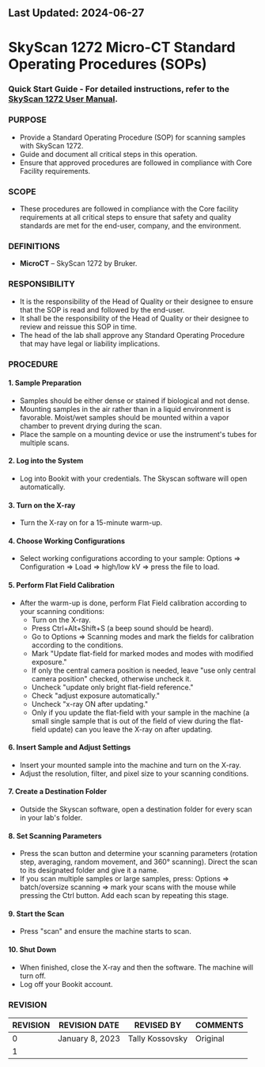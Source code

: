 ## Last Updated: 2024-06-27
# SkyScan 1272 Micro-CT Standard Operating Procedures (SOPs)

### Quick Start Guide - For detailed instructions, refer to the [SkyScan 1272 User Manual](https://github.com/Faculty-of-Agriculture-CSI-Microscopy/Skyscan-1272-MicroCT/blob/main/manuals/1272_UserManual_v1_2.pdf).

### PURPOSE

- Provide a Standard Operating Procedure (SOP) for scanning samples with SkyScan 1272.
- Guide and document all critical steps in this operation.
- Ensure that approved procedures are followed in compliance with Core Facility requirements.

### SCOPE

- These procedures are followed in compliance with the Core facility requirements at all critical steps to ensure that safety and quality standards are met for the end-user, company, and the environment.

### DEFINITIONS

- **MicroCT** – SkyScan 1272 by Bruker.

### RESPONSIBILITY

- It is the responsibility of the Head of Quality or their designee to ensure that the SOP is read and followed by the end-user.
- It shall be the responsibility of the Head of Quality or their designee to review and reissue this SOP in time.
- The head of the lab shall approve any Standard Operating Procedure that may have legal or liability implications.

### PROCEDURE

#### 1. Sample Preparation
- Samples should be either dense or stained if biological and not dense.
- Mounting samples in the air rather than in a liquid environment is favorable. Moist/wet samples should be mounted within a vapor chamber to prevent drying during the scan.
- Place the sample on a mounting device or use the instrument's tubes for multiple scans.

#### 2. Log into the System
- Log into Bookit with your credentials. The Skyscan software will open automatically.

#### 3. Turn on the X-ray
- Turn the X-ray on for a 15-minute warm-up.

#### 4. Choose Working Configurations
- Select working configurations according to your sample: Options => Configuration => Load => high/low kV => press the file to load.

#### 5. Perform Flat Field Calibration
- After the warm-up is done, perform Flat Field calibration according to your scanning conditions:
  - Turn on the X-ray.
  - Press Ctrl+Alt+Shift+S (a beep sound should be heard).
  - Go to Options => Scanning modes and mark the fields for calibration according to the conditions.
  - Mark "Update flat-field for marked modes and modes with modified exposure."
  - If only the central camera position is needed, leave "use only central camera position" checked, otherwise uncheck it.
  - Uncheck "update only bright flat-field reference."
  - Check "adjust exposure automatically."
  - Uncheck "x-ray ON after updating."
  - Only if you update the flat-field with your sample in the machine (a small single sample that is out of the field of view during the flat-field update) can you leave the X-ray on after updating.

#### 6. Insert Sample and Adjust Settings
- Insert your mounted sample into the machine and turn on the X-ray.
- Adjust the resolution, filter, and pixel size to your scanning conditions.

#### 7. Create a Destination Folder
- Outside the Skyscan software, open a destination folder for every scan in your lab's folder.

#### 8. Set Scanning Parameters
- Press the scan button and determine your scanning parameters (rotation step, averaging, random movement, and 360° scanning). Direct the scan to its designated folder and give it a name.
- If you scan multiple samples or large samples, press: Options => batch/oversize scanning => mark your scans with the mouse while pressing the Ctrl button. Add each scan by repeating this stage.

#### 9. Start the Scan
- Press "scan" and ensure the machine starts to scan.

#### 10. Shut Down
- When finished, close the X-ray and then the software. The machine will turn off.
- Log off your Bookit account.

### REVISION

| REVISION | REVISION DATE | REVISED BY     | COMMENTS  |
|----------|----------------|----------------|-----------|
| 0        | January 8, 2023 | Tally Kossovsky | Original  |
| 1        |                |                |           |

